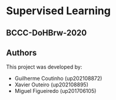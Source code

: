 # Supervised Learning

## BCCC-DoHBrw-2020



## Authors

This project was developed by:

- Guilherme Coutinho (up202108872)
- Xavier Outeiro (up202108895)
- Miguel Figueiredo (up201706105)